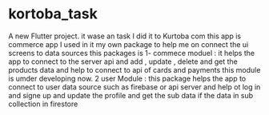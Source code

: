 # kortoba_task

A new Flutter project. it wase an task I did it to Kurtoba com this app is commerce app I used in it my own package to help me on connect the ui screens to data sources this  packages is 
1- commece moduel  : it helps the app to connect to the server api and add , update , delete and  get the products data  and help to connect to api of cards and  payments  this module is umder developing now.
2 user Module : this package helps the app to connect to user data source such as firebase or api server and help ot log in and signe up and update the profile and get the sub data if the data in sub collection in firestore
 

 
 
